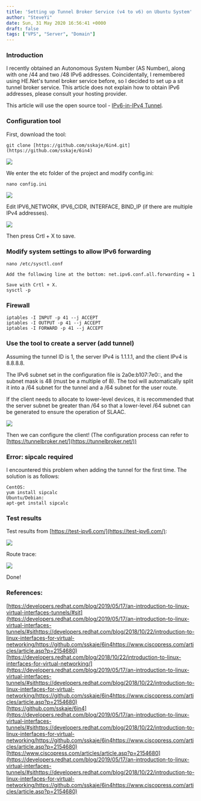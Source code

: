 ```yaml
---
title: 'Setting up Tunnel Broker Service (v4 to v6) on Ubuntu System'
author: "SteveYi"
date: Sun, 31 May 2020 16:56:41 +0000
draft: false
tags: ["VPS", "Server", "Domain"]
---
```


### Introduction

I recently obtained an Autonomous System Number (AS Number), along with one /44 and two /48 IPv6 addresses. Coincidentally, I remembered using HE.Net's tunnel broker service before, so I decided to set up a sit tunnel broker service. This article does not explain how to obtain IPv6 addresses, please consult your hosting provider.

This article will use the open source tool - [IPv6-in-IPv4 Tunnel](https://github.com/sskaje/6in4.git).

### Configuration tool

First, download the tool:

```
git clone [https://github.com/sskaje/6in4.git](https://github.com/sskaje/6in4)
```

![](https://static-a1.steveyi.net/media/blog/2020053018041378.jpg)

We enter the etc folder of the project and modify config.ini:

```
nano config.ini
```

![](https://static-a1.steveyi.net/media/blog/2020053018044764.jpg)

Edit IPV6\_NETWORK, IPV6\_CIDR, INTERFACE, BIND\_IP (if there are multiple IPv4 addresses).

![](https://static-a1.steveyi.net/media/blog/2020053018050652.jpg)

Then press Crtl + X to save.

### Modify system settings to allow IPv6 forwarding

```
nano /etc/sysctl.conf  
  
Add the following line at the bottom: net.ipv6.conf.all.forwarding = 1  
  
Save with Crtl + X.  
sysctl -p
```

### Firewall

```
iptables -I INPUT -p 41 --j ACCEPT  
iptables -I OUTPUT -p 41 --j ACCEPT  
iptables -I FORWARD -p 41 --j ACCEPT
```

### Use the tool to create a server (add tunnel)

Assuming the tunnel ID is 1, the server IPv4 is 1.1.1.1, and the client IPv4 is 8.8.8.8.

The IPv6 subnet set in the configuration file is 2a0e:b107:7e0::, and the subnet mask is 48 (must be a multiple of 8). The tool will automatically split it into a /64 subnet for the tunnel and a /64 subnet for the user route.

If the client needs to allocate to lower-level devices, it is recommended that the server subnet be greater than /64 so that a lower-level /64 subnet can be generated to ensure the operation of SLAAC.

![](https://static-a1.steveyi.net/media/blog/2020053018052119.jpg)

Then we can configure the client! (The configuration process can refer to [https://tunnelbroker.net/](https://tunnelbroker.net/))

### Error: sipcalc required

I encountered this problem when adding the tunnel for the first time. The solution is as follows:

```
CentOS:  
yum install sipcalc  
Ubuntu/Debian:  
apt-get install sipcalc
```

### Test results

Test results from [https://test-ipv6.com/](https://test-ipv6.com/):

![](https://static-a1.steveyi.net/media/blog/2020053018053577.png)

Route trace:

![](https://static-a1.steveyi.net/media/blog/2020053018054471.jpg)

Done!

### References:

[https://developers.redhat.com/blog/2019/05/17/an-introduction-to-linux-virtual-interfaces-tunnels/#sit](https://developers.redhat.com/blog/2019/05/17/an-introduction-to-linux-virtual-interfaces-tunnels/#sithttps://developers.redhat.com/blog/2018/10/22/introduction-to-linux-interfaces-for-virtual-networking/https://github.com/sskaje/6in4https://www.ciscopress.com/articles/article.asp?p=2154680)  
[https://developers.redhat.com/blog/2018/10/22/introduction-to-linux-interfaces-for-virtual-networking/](https://developers.redhat.com/blog/2019/05/17/an-introduction-to-linux-virtual-interfaces-tunnels/#sithttps://developers.redhat.com/blog/2018/10/22/introduction-to-linux-interfaces-for-virtual-networking/https://github.com/sskaje/6in4https://www.ciscopress.com/articles/article.asp?p=2154680)  
[https://github.com/sskaje/6in4](https://developers.redhat.com/blog/2019/05/17/an-introduction-to-linux-virtual-interfaces-tunnels/#sithttps://developers.redhat.com/blog/2018/10/22/introduction-to-linux-interfaces-for-virtual-networking/https://github.com/sskaje/6in4https://www.ciscopress.com/articles/article.asp?p=2154680)  
[https://www.ciscopress.com/articles/article.asp?p=2154680](https://developers.redhat.com/blog/2019/05/17/an-introduction-to-linux-virtual-interfaces-tunnels/#sithttps://developers.redhat.com/blog/2018/10/22/introduction-to-linux-interfaces-for-virtual-networking/https://github.com/sskaje/6in4https://www.ciscopress.com/articles/article.asp?p=2154680)
